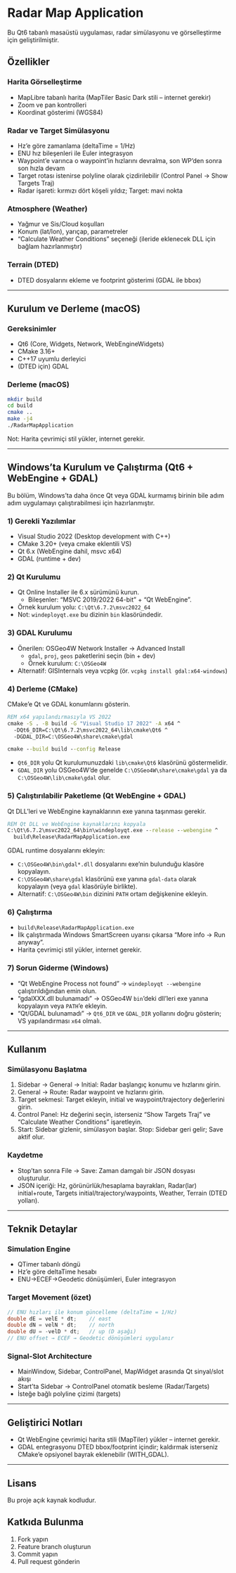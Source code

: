 # Radar Map Application

Bu Qt6 tabanlı masaüstü uygulaması, radar simülasyonu ve görselleştirme için geliştirilmiştir.

## Özellikler

### Harita Görselleştirme
- MapLibre tabanlı harita (MapTiler Basic Dark stili – internet gerekir)
- Zoom ve pan kontrolleri
- Koordinat gösterimi (WGS84)

### Radar ve Target Simülasyonu
- Hz’e göre zamanlama (deltaTime = 1/Hz)
- ENU hız bileşenleri ile Euler integrasyon
- Waypoint’e varınca o waypoint’in hızlarını devralma, son WP’den sonra son hızla devam
- Target rotası istenirse polyline olarak çizdirilebilir (Control Panel → Show Targets Traj)
- Radar işareti: kırmızı dört köşeli yıldız; Target: mavi nokta

### Atmosphere (Weather)
- Yağmur ve Sis/Cloud koşulları
- Konum (lat/lon), yarıçap, parametreler
- “Calculate Weather Conditions” seçeneği (ileride eklenecek DLL için bağlam hazırlanmıştır)

### Terrain (DTED)
- DTED dosyalarını ekleme ve footprint gösterimi (GDAL ile bbox)

---

## Kurulum ve Derleme (macOS)

### Gereksinimler
- Qt6 (Core, Widgets, Network, WebEngineWidgets)
- CMake 3.16+
- C++17 uyumlu derleyici
- (DTED için) GDAL

### Derleme (macOS)
```bash
mkdir build
cd build
cmake ..
make -j4
./RadarMapApplication
```

Not: Harita çevrimiçi stil yükler, internet gerekir.

---

## Windows’ta Kurulum ve Çalıştırma (Qt6 + WebEngine + GDAL)
Bu bölüm, Windows’ta daha önce Qt veya GDAL kurmamış birinin bile adım adım uygulamayı çalıştırabilmesi için hazırlanmıştır.

### 1) Gerekli Yazılımlar
- Visual Studio 2022 (Desktop development with C++)
- CMake 3.20+ (veya cmake eklentili VS)
- Qt 6.x (WebEngine dahil, msvc x64)
- GDAL (runtime + dev)

### 2) Qt Kurulumu
- Qt Online Installer ile 6.x sürümünü kurun.
  - Bileşenler: “MSVC 2019/2022 64-bit” + “Qt WebEngine”.
- Örnek kurulum yolu: `C:\Qt\6.7.2\msvc2022_64`
- Not: `windeployqt.exe` bu dizinin `bin` klasöründedir.

### 3) GDAL Kurulumu
- Önerilen: OSGeo4W Network Installer → Advanced Install
  - `gdal`, `proj`, `geos` paketlerini seçin (bin + dev)
  - Örnek kurulum: `C:\OSGeo4W`
- Alternatif: GISInternals veya vcpkg (ör. `vcpkg install gdal:x64-windows`)

### 4) Derleme (CMake)
CMake’e Qt ve GDAL konumlarını gösterin.

```bat
REM x64 yapılandırmasıyla VS 2022
cmake -S . -B build -G "Visual Studio 17 2022" -A x64 ^
  -DQt6_DIR=C:\Qt\6.7.2\msvc2022_64\lib\cmake\Qt6 ^
  -DGDAL_DIR=C:\OSGeo4W\share\cmake\gdal

cmake --build build --config Release
```

- `Qt6_DIR` yolu Qt kurulumunuzdaki `lib\cmake\Qt6` klasörünü göstermelidir.
- `GDAL_DIR` yolu OSGeo4W’de genelde `C:\OSGeo4W\share\cmake\gdal` ya da `C:\OSGeo4W\lib\cmake\gdal` olur.

### 5) Çalıştırılabilir Paketleme (Qt WebEngine + GDAL)
Qt DLL’leri ve WebEngine kaynaklarının exe yanına taşınması gerekir.

```bat
REM Qt DLL ve WebEngine kaynaklarını kopyala
C:\Qt\6.7.2\msvc2022_64\bin\windeployqt.exe --release --webengine ^
  build\Release\RadarMapApplication.exe
```

GDAL runtime dosyalarını ekleyin:
- `C:\OSGeo4W\bin\gdal*.dll` dosyalarını exe’nin bulunduğu klasöre kopyalayın.
- `C:\OSGeo4W\share\gdal` klasörünü exe yanına `gdal-data` olarak kopyalayın (veya `gdal` klasörüyle birlikte).
- Alternatif: `C:\OSGeo4W\bin` dizinini `PATH` ortam değişkenine ekleyin.

### 6) Çalıştırma
- `build\Release\RadarMapApplication.exe`
- İlk çalıştırmada Windows SmartScreen uyarısı çıkarsa “More info → Run anyway”.
- Harita çevrimiçi stil yükler, internet gerekir.

### 7) Sorun Giderme (Windows)
- “Qt WebEngine Process not found” → `windeployqt --webengine` çalıştırıldığından emin olun.
- “gdalXXX.dll bulunamadı” → OSGeo4W `bin`’deki dll’leri exe yanına kopyalayın veya `PATH`’e ekleyin.
- “Qt/GDAL bulunamadı” → `Qt6_DIR` ve `GDAL_DIR` yollarını doğru gösterin; VS yapılandırması `x64` olmalı.

---

## Kullanım

### Simülasyonu Başlatma
1. Sidebar → General → Initial: Radar başlangıç konumu ve hızlarını girin.
2. General → Route: Radar waypoint ve hızlarını girin.
3. Target sekmesi: Target ekleyin, initial ve waypoint/trajectory değerlerini girin.
4. Control Panel: Hz değerini seçin, isterseniz “Show Targets Traj” ve “Calculate Weather Conditions” işaretleyin.
5. Start: Sidebar gizlenir, simülasyon başlar. Stop: Sidebar geri gelir; Save aktif olur.

### Kaydetme
- Stop’tan sonra File → Save: Zaman damgalı bir JSON dosyası oluşturulur.
- JSON içeriği: Hz, görünürlük/hesaplama bayrakları, Radar(lar) initial+route, Targets initial/trajectory/waypoints, Weather, Terrain (DTED yolları).

---

## Teknik Detaylar

### Simulation Engine
- QTimer tabanlı döngü
- Hz’e göre deltaTime hesabı
- ENU→ECEF→Geodetic dönüşümleri, Euler integrasyon

### Target Movement (özet)
```cpp
// ENU hızları ile konum güncelleme (deltaTime = 1/Hz)
double dE = velE * dt;    // east
double dN = velN * dt;    // north
double dU = -velD * dt;   // up (D aşağı)
// ENU offset → ECEF → Geodetic dönüşümleri uygulanır
```

### Signal-Slot Architecture
- MainWindow, Sidebar, ControlPanel, MapWidget arasında Qt sinyal/slot akışı
- Start’ta Sidebar → ControlPanel otomatik besleme (Radar/Targets)
- İsteğe bağlı polyline çizimi (targets)

---

## Geliştirici Notları
- Qt WebEngine çevrimiçi harita stili (MapTiler) yükler – internet gerekir.
- GDAL entegrasyonu DTED bbox/footprint içindir; kaldırmak isterseniz CMake’e opsiyonel bayrak eklenebilir (WITH_GDAL).

---

## Lisans
Bu proje açık kaynak kodludur.

## Katkıda Bulunma
1. Fork yapın
2. Feature branch oluşturun
3. Commit yapın
4. Pull request gönderin
